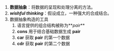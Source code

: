 1. **数据抽象**：将数据的呈现和处理分离的方法。
2. **_wishful thinking_**：假设成立，一种强大的合成结合。
3. 数据抽象构造的工具
	1. 语言提供的组合结构被称为**_pair_**
	2. **cons** 用于结合基础数据生成 **pair**
	3. **car** 获取 **pair** 的第一个数据
	4. **cdr** 获取 **pair** 的第二个数据